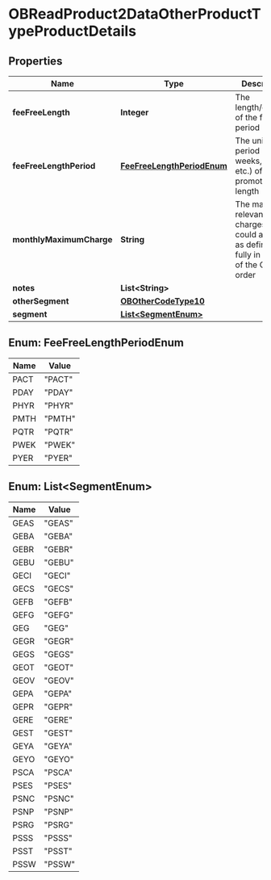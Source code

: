 
# OBReadProduct2DataOtherProductTypeProductDetails

## Properties
Name | Type | Description | Notes
------------ | ------------- | ------------- | -------------
**feeFreeLength** | **Integer** | The length/duration of the fee free period |  [optional]
**feeFreeLengthPeriod** | [**FeeFreeLengthPeriodEnum**](#FeeFreeLengthPeriodEnum) | The unit of period (days, weeks, months etc.) of the promotional length |  [optional]
**monthlyMaximumCharge** | **String** | The maximum relevant charges that could accrue as defined fully in Part 7 of the CMA order |  [optional]
**notes** | **List&lt;String&gt;** |  |  [optional]
**otherSegment** | [**OBOtherCodeType10**](OBOtherCodeType10.md) |  |  [optional]
**segment** | [**List&lt;SegmentEnum&gt;**](#List&lt;SegmentEnum&gt;) |  |  [optional]


<a name="FeeFreeLengthPeriodEnum"></a>
## Enum: FeeFreeLengthPeriodEnum
Name | Value
---- | -----
PACT | &quot;PACT&quot;
PDAY | &quot;PDAY&quot;
PHYR | &quot;PHYR&quot;
PMTH | &quot;PMTH&quot;
PQTR | &quot;PQTR&quot;
PWEK | &quot;PWEK&quot;
PYER | &quot;PYER&quot;


<a name="List<SegmentEnum>"></a>
## Enum: List&lt;SegmentEnum&gt;
Name | Value
---- | -----
GEAS | &quot;GEAS&quot;
GEBA | &quot;GEBA&quot;
GEBR | &quot;GEBR&quot;
GEBU | &quot;GEBU&quot;
GECI | &quot;GECI&quot;
GECS | &quot;GECS&quot;
GEFB | &quot;GEFB&quot;
GEFG | &quot;GEFG&quot;
GEG | &quot;GEG&quot;
GEGR | &quot;GEGR&quot;
GEGS | &quot;GEGS&quot;
GEOT | &quot;GEOT&quot;
GEOV | &quot;GEOV&quot;
GEPA | &quot;GEPA&quot;
GEPR | &quot;GEPR&quot;
GERE | &quot;GERE&quot;
GEST | &quot;GEST&quot;
GEYA | &quot;GEYA&quot;
GEYO | &quot;GEYO&quot;
PSCA | &quot;PSCA&quot;
PSES | &quot;PSES&quot;
PSNC | &quot;PSNC&quot;
PSNP | &quot;PSNP&quot;
PSRG | &quot;PSRG&quot;
PSSS | &quot;PSSS&quot;
PSST | &quot;PSST&quot;
PSSW | &quot;PSSW&quot;



